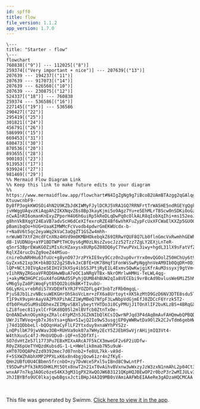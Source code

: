 ```yaml
---
id: spff0
title: flow
file_version: 1.1.2
app_version: 1.7.0
---
```


<!--MERMAID {width:100}-->
```mermaid
\---
title: "Starter - flow"
\---
flowchart
760838[("9")] --- 112025[("8")]
259374[("Very important + nice")] --- 207639[("13")]
207639 --- 194237[("11")]
207639 --- 917073[("14")]
207639 --- 626560[("10")]
207639 --- 230875[("12")]
524337[("18")] --- 760838
259374 --- 536586[("16")]
227145[("19")] --- 536586
290427[("22")]
295419[("25")]
301821[("24")]
456791[("26")]
586999[("15")]
669453[("31")]
680473[("30")]
870536[("20")]
893655[("28")]
900103[("23")]
913953[("17")]
939924[("27")]
981469[("29")]
%% Mermaid Flow Diagram Link
%% Keep this link to make future edits to your diagram
%% https://www.mermaidflow.app/flowchart#N4IgZgNg9g7iBcoB2UAmBTAzgg2qGAlqgC4AWCATAAxUA0Ip6BA5qcQgIxUAs9RCIDh2oUArCHoAHKJgLECUJAlAAPSgE4A7PQCenAGz6AvvVQBDYmeUgAxhDOZMWXAF16mYjojP4ONyHsAI3QIAQAOCRBUAgAndBt5RQEAFQAhEBMQT0l0AXNLQId0ADk0XPdPb2VM6VlEpABBQMwoCABXYlzEEDV4Ci1dA2MTfCIyShp6RhY2Th4+VAEOdW4KAGZNSNq5BSVu3rXRNcH4UWXM-KtuuwcnbF9-Dy8fP3ogkKWOSOi4hN2U9KZbJdKIWMyFJylDCRJ5VRA1GQ7RRNFrtTrWA5HE5ndRGEYgQgkch9SYMJisdjwLi8ED8eAgaiafRrdRbRH1DGUMIcE76bhUC5g6w3RwvR6VMVvcEfekcNbfWLxDn0tIZejAvJgiElMowiXVKTs3Yo1odLqqLk8kB6eB8gX4wnjEl0MkzSnUhYCCgUTQcbjiQ11f77IYAOn0HFERzCVGWYRZYW01so3H0odTfsTawo+k01Coa0FlmF9lF91eIFhkoC0tCstZpkVfySKsB6p0OU1BSKUPKlf18MDSMazVN6JDVMM4cj0dj6nj86TNooqfTEe4WZzeZohYdY2J+am5NmVPmtMW9PWVETAZA22VFvgmiXCFEvqLV1AIrurgqz3L-jvHWggUAqvzKiAqpAh2IKXNqvZ6s8Bp3kayKjmi5o9Agz7Yu+e5EhMLrTBScw0nSDKiOoGzcGyQYto+ojUCcz7cB+Ja3NWVYAVKwTAQAaugMQ6AABAQAC20gxJYSDEMJADUwlIAQNh9j8SrBpBbZZDBXbgj2up-nCwAInRI6omanKnExyZPporH4U6h6uiRp5kReDLqDwPq0cOlkALR8qIobXqIhi+ms152eoJxrNw6ihomNCaGsKX9FQLFsdcpY-g8hnVkBXqgY24EaVB7advScH6dCeXIfexroRZE4Bf6wVhKFuZypFcUxXFCWaElKXZp5GUOQepLESeHrnl66iiNwyw+Q+WHwH5-pBamibqOo+hUG+UaaKIMWMcFcVvodb4pdwrGmEKWUcdx-b-r+Na8V6t5qc2eyaWq2kVaC3aQgZT1GSZw4mhh-nrWuW07XtF2HcdFCnXNz4HVd9m0KMBHOkebqkZ69IRRwYQUF8Q7Lb0flnGmcVxRwmhhGEWhUN6zFCOGuYsaIibJRQYSZV+2WcRKj0FZeNHFepLY-dB-1VUDNUg+aYP1BDTWPtTHC0ys6gM0zLNszZvocJzz52Tzz7ZgLY2EXjLnTeR-q5nrS3BprEWaKGOZiMIsXcHZaxysx8URpGZ08DQ6yC7YwuPVxL3iwy+hgdL31lX9sFatVfZVnVqFmWOmFU573v6L76zXYHwfG6HQjzXNkes7uWMEvudvOVNZ7kYx3ApZsFPuytvcnBuHAx9+IvPblr0yoIERS19AK-RqlXZ4rucDsZg9oeZ44MSuo-cnireOuNRHHu63fuUc+g8ynO97JrzPYkIE9xy9Ccz0n2up0vrYrx0mvQGOolZ50HChUy6t94rT8i-GyZxx621xp3K+bkBD322g2SBvkJxCBfE+UK78Hqf1FonWsSwPpNgghnVeAM9Ib0QqDR+0Di6cAZsxIhyCnKTTQYTEA5c767TdvRFaAwbILVEMQsspDp4Vh-lQP+NCtJ0IVqAzeSEIH1V3kXSy4ibSSJPtjRyE1L4ExmvSQwKwjgiKfrAuM3ssyxj9gtVm+gThCG4OmeMEYBorFJkzCg0icoVi-vIihRNyZRGoaVFRQD6HwWBuA7eOC1aNRgVTBx-NkrOMrlwHMHi-TeLWL4qg-j+akyMW3HGPCzGuX4foGMAd5SPyhjQUM84hBUW2qIa8VECEbi9vrBcAd9bvlusWe6MiZ5hMAhEkAEUlGxMAfLde6imEqxYekthq1+RUA6dyZYLJG7Mw2EfIZjMRm+kZnhU+7cUG8PMeRJk141gL1SUPXo80jo2X7sEqe3gxbzOwZ9ZRKys4gIQrVLRBdWGWW+TFDYVSz4d0efUixIBEq31sZZLgLobRMhuvQ9i0zQlkO-vM6gSyZa0PiWoqFyt85QO2bi0kBK+TIvubU-G6LyKnLvrebRdiS7XVDEHfkYRJFYOZDFLg4Y3nbTzFRb0mgqL-PjuS8Jb1LzvNBcsuWEKGHrOhSkoVcLmr+zFX6a8Urtoyt+XK5kzMtD9GzD6NV3DTE8sdu5TysYCw4uapdUM2sRDPhXKqrENk77xUODtPmsY4qFgmZ+WOJCZmarmdqhkLToklRpXE1ZkKklb1Vg1PeOzqbJRDeXVm4aA5zWONGyiYrKK5mzImj1dyaleodtfAQesWQ2NaROc6vI34ppJSE8Ucis1zwZtS9OhbDWJLAaWrZFb4U4WjW-T1F9vX9vpHrAayVA2PhXPihACZ1WyMBeQ7NfpF3LwNbpVdGjmEfJ0ZDCcF6Yrzk5T2-dfb0FHuOSuM9sDDhexZEIMpvSBXlybeytYHTDo3i0CyPMUjJ1TOnXlIF2bvKLzBS+4BRqGXJLLV+jWkG3xir1lwRuCH1jMWZKhy2lFkouqkXu+2XcQMgE6ambBQr-LZi8foec811yxlCrFGKd8Q05l2mlBVfcb0ZtnTxOe-Qn0ANIwknOGymXgxZRalc4YpMZn5JGZkNIbQlKCsIQwrNPJqd3P4dAqBmAvFAHQmwbQPBQDEpEMSZgYgAGtBIAGVLBSQEFAHISh6Bhci4JAAokgdyiX0DJdpDJQSZgvoAHUuUumSf2GIUAoulZxuPfhXmfN+WczGDDCqoktDaDEFSAgXnxneXFnzlJBDCFZreQb6BiAAAkzBZbhIIGEUAusqRm3NkEUTLjWCTpEbwSBmBOiQa3fzgXiDBdC+FqLMRYvheGzlvLqXLuZey0lyIBACsxCK-UWrJiTWVeq+gb7xJ6sYsa+gNa+SIwjQ2Io9wS3usgjEP0yWWRwtDa9OlZk2CJvTdm6gebHW4crdx-j74d1QDbbeLl-bQOqnHaCyFlLF2Ytxduy9xnaWYhPYS2z-LnQPslbK79jwVWav3OB+RUHVa9ok07a7WHy2EcY5ZJEbHSwVjrAHijmIQ3Vt4-W4thXuuSc4fJ-MnbVODu0-iQF+n52OfXfi-SO7dvHtZe57l1773Pu7EBxMIXxARcA7F5kCX3mweGF2v6P2iUDfw-R0yZX6pUeTYHQzdKubsdG-1-L+HWelik8mab7N5u9uW-xHT07DOQAPeZzd9392mec7d07nnb2+fe8UL7kk-vA9d-F+5SXWZhAbhXMP2PPXLxK6x8n4bgjQow61zr4n2fKyE-QHn2UBfU0U4CBbmn5frcnbO+zy7DvWce5Pxl5vIBnd8C9wLntPf-t95DwPsPfk3kRSOHKLMt5Otx8nwT2n21xT0vAihvBVxnw3wWxzyJzW3zxN1nmAhL2p04Ct3+ht0rxd1r0dxvx5xryb2ewv150Kwfx+0ZW6GF2f2Dwa3fyjHDj2hZFzAX3-wnxAF7n7kgJAOGz6zeS4KX3gM31gPX2XwQOJW6B3121QKpHQJBEwOP2r0bzP3r2wMIJULv3bzIPGif1Fzq1fwEEl1WEolTGShJmzHHwR0omon4NAPYMczCAfkX0m2gIJ0N1EKEPEKLznhQLLyO0P1t0vyuxZ3UMUI5y5xb2ILb1IK+0FwoNACoN0Mt1oKazzG5DEB4EOHLgsMKl9H9BsOG1vnvnyJcIsJKMQMkL3zQKMH8AADcCB0AYBJJKRHwSlkYtBuRcx4wUpy4KATgrx0w8xmRDgFocwyl3EQAAAvKAM7eAfZf0JmZYFYeuUKUmHjRsMwZgD7MSAAWUmzMAABEydwAqsZJtiLA+drB5BiB5sz9BJhI-JhJIBYBfo9UC0lkajqwbBgsxJctiBHpJ4AIQ9MB0sVAmiAAFWbEIAAeRe3gADzaHQCMCAA
```
<!--MCONTENT {content: "\\---<br/>\ntitle: \"Starter - flow\"<br/>\n\\---<br/>\nflowchart<br/>\n760838\\[(\"9\")\\] --- 112025\\[(\"8\")\\]<br/>\n259374\\[(\"Very important + nice\")\\] --- 207639\\[(\"13\")\\]<br/>\n207639 --- 194237\\[(\"11\")\\]<br/>\n207639 --- 917073\\[(\"14\")\\]<br/>\n207639 --- 626560\\[(\"10\")\\]<br/>\n207639 --- 230875\\[(\"12\")\\]<br/>\n524337\\[(\"18\")\\] --- 760838<br/>\n259374 --- 536586\\[(\"16\")\\]<br/>\n227145\\[(\"19\")\\] --- 536586<br/>\n290427\\[(\"22\")\\]<br/>\n295419\\[(\"25\")\\]<br/>\n301821\\[(\"24\")\\]<br/>\n456791\\[(\"26\")\\]<br/>\n586999\\[(\"15\")\\]<br/>\n669453\\[(\"31\")\\]<br/>\n680473\\[(\"30\")\\]<br/>\n870536\\[(\"20\")\\]<br/>\n893655\\[(\"28\")\\]<br/>\n900103\\[(\"23\")\\]<br/>\n913953\\[(\"17\")\\]<br/>\n939924\\[(\"27\")\\]<br/>\n981469\\[(\"29\")\\]<br/>\n%% Mermaid Flow Diagram Link<br/>\n%% Keep this link to make future edits to your diagram<br/>\n%% https://www.mermaidflow.app/flowchart#N4IgZgNg9g7iBcoB2UAmBTAzgg2qGAlqgC4AWCATAAxUA0Ip6BA5qcQgIxUAs9RCIDh2oUArCHoAHKJgLECUJAlAAPSgE4A7PQCenAGz6AvvVQBDYmeUgAxhDOZMWXAF16mYjojP4ONyHsAI3QIAQAOCRBUAgAndBt5RQEAFQAhEBMQT0l0AXNLQId0ADk0XPdPb2VM6VlEpABBQMwoCABXYlzEEDV4Ci1dA2MTfCIyShp6RhY2Th4+VAEOdW4KAGZNSNq5BSVu3rXRNcH4UWXM-KtuuwcnbF9-Dy8fP3ogkKWOSOi4hN2U9KZbJdKIWMyFJylDCRJ5VRA1GQ7RRNFrtTrWA5HE5ndRGEYgQgkch9SYMJisdjwLi8ED8eAgaiafRrdRbRH1DGUMIcE76bhUC5g6w3RwvR6VMVvcEfekcNbfWLxDn0tIZejAvJgiElMowiXVKTs3Yo1odLqqLk8kB6eB8gX4wnjEl0MkzSnUhYCCgUTQcbjiQ11f77IYAOn0HFERzCVGWYRZYW01so3H0odTfsTawo+k01Coa0FlmF9lF91eIFhkoC0tCstZpkVfySKsB6p0OU1BSKUPKlf18MDSMazVN6JDVMM4cj0dj6nj86TNooqfTEe4WZzeZohYdY2J+am5NmVPmtMW9PWVETAZA22VFvgmiXCFEvqLV1AIrurgqz3L-jvHWggUAqvzKiAqpAh2IKXNqvZ6s8Bp3kayKjmi5o9Agz7Yu+e5EhMLrTBScw0nSDKiOoGzcGyQYto+ojUCcz7cB+Ja3NWVYAVKwTAQAaugMQ6AABAQAC20gxJYSDEMJADUwlIAQNh9j8SrBpBbZZDBXbgj2up-nCwAInRI6omanKnExyZPporH4U6h6uiRp5kReDLqDwPq0cOlkALR8qIobXqIhi+ms152eoJxrNw6ihomNCaGsKX9FQLFsdcpY-g8hnVkBXqgY24EaVB7advScH6dCeXIfexroRZE4Bf6wVhKFuZypFcUxXFCWaElKXZp5GUOQepLESeHrnl66iiNwyw+Q+WHwH5-pBamibqOo+hUG+UaaKIMWMcFcVvodb4pdwrGmEKWUcdx-b-r+Na8V6t5qc2eyaWq2kVaC3aQgZT1GSZw4mhh-nrWuW07XtF2HcdFCnXNz4HVd9m0KMBHOkebqkZ69IRRwYQUF8Q7Lb0flnGmcVxRwmhhGEWhUN6zFCOGuYsaIibJRQYSZV+2WcRKj0FZeNHFepLY-dB-1VUDNUg+aYP1BDTWPtTHC0ys6gM0zLNszZvocJzz52Tzz7ZgLY2EXjLnTeR-q5nrS3BprEWaKGOZiMIsXcHZaxysx8URpGZ08DQ6yC7YwuPVxL3iwy+hgdL31lX9sFatVfZVnVqFmWOmFU573v6L76zXYHwfG6HQjzXNkes7uWMEvudvOVNZ7kYx3ApZsFPuytvcnBuHAx9+IvPblr0yoIERS19AK-RqlXZ4rucDsZg9oeZ44MSuo-cnireOuNRHHu63fuUc+g8ynO97JrzPYkIE9xy9Ccz0n2up0vrYrx0mvQGOolZ50HChUy6t94rT8i-GyZxx621xp3K+bkBD322g2SBvkJxCBfE+UK78Hqf1FonWsSwPpNgghnVeAM9Ib0QqDR+0Di6cAZsxIhyCnKTTQYTEA5c767TdvRFaAwbILVEMQsspDp4Vh-lQP+NCtJ0IVqAzeSEIH1V3kXSy4ibSSJPtjRyE1L4ExmvSQwKwjgiKfrAuM3ssyxj9gtVm+gThCG4OmeMEYBorFJkzCg0icoVi-vIihRNyZRGoaVFRQD6HwWBuA7eOC1aNRgVTBx-NkrOMrlwHMHi-TeLWL4qg-j+akyMW3HGPCzGuX4foGMAd5SPyhjQUM84hBUW2qIa8VECEbi9vrBcAd9bvlusWe6MiZ5hMAhEkAEUlGxMAfLde6imEqxYekthq1+RUA6dyZYLJG7Mw2EfIZjMRm+kZnhU+7cUG8PMeRJk141gL1SUPXo80jo2X7sEqe3gxbzOwZ9ZRKys4gIQrVLRBdWGWW+TFDYVSz4d0efUixIBEq31sZZLgLobRMhuvQ9i0zQlkO-vM6gSyZa0PiWoqFyt85QO2bi0kBK+TIvubU-G6LyKnLvrebRdiS7XVDEHfkYRJFYOZDFLg4Y3nbTzFRb0mgqL-PjuS8Jb1LzvNBcsuWEKGHrOhSkoVcLmr+zFX6a8Urtoyt+XK5kzMtD9GzD6NV3DTE8sdu5TysYCw4uapdUM2sRDPhXKqrENk77xUODtPmsY4qFgmZ+WOJCZmarmdqhkLToklRpXE1ZkKklb1Vg1PeOzqbJRDeXVm4aA5zWONGyiYrKK5mzImj1dyaleodtfAQesWQ2NaROc6vI34ppJSE8Ucis1zwZtS9OhbDWJLAaWrZFb4U4WjW-T1F9vX9vpHrAayVA2PhXPihACZ1WyMBeQ7NfpF3LwNbpVdGjmEfJ0ZDCcF6Yrzk5T2-dfb0FHuOSuM9sDDhexZEIMpvSBXlybeytYHTDo3i0CyPMUjJ1TOnXlIF2bvKLzBS+4BRqGXJLLV+jWkG3xir1lwRuCH1jMWZKhy2lFkouqkXu+2XcQMgE6ambBQr-LZi8foec811yxlCrFGKd8Q05l2mlBVfcb0ZtnTxOe-Qn0ANIwknOGymXgxZRalc4YpMZn5JGZkNIbQlKCsIQwrNPJqd3P4dAqBmAvFAHQmwbQPBQDEpEMSZgYgAGtBIAGVLBSQEFAHISh6Bhci4JAAokgdyiX0DJdpDJQSZgvoAHUuUumSf2GIUAoulZxuPfhXmfN+WczGDDCqoktDaDEFSAgXnxneXFnzlJBDCFZreQb6BiAAAkzBZbhIIGEUAusqRm3NkEUTLjWCTpEbwSBmBOiQa3fzgXiDBdC+FqLMRYvheGzlvLqXLuZey0lyIBACsxCK-UWrJiTWVeq+gb7xJ6sYsa+gNa+SIwjQ2Io9wS3usgjEP0yWWRwtDa9OlZk2CJvTdm6gebHW4crdx-j74d1QDbbeLl-bQOqnHaCyFlLF2Ytxduy9xnaWYhPYS2z-LnQPslbK79jwVWav3OB+RUHVa9ok07a7WHy2EcY5ZJEbHSwVjrAHijmIQ3Vt4-W4thXuuSc4fJ-MnbVODu0-iQF+n52OfXfi-SO7dvHtZe57l1773Pu7EBxMIXxARcA7F5kCX3mweGF2v6P2iUDfw-R0yZX6pUeTYHQzdKubsdG-1-L+HWelik8mab7N5u9uW-xHT07DOQAPeZzd9392mec7d07nnb2+fe8UL7kk-vA9d-F+5SXWZhAbhXMP2PPXLxK6x8n4bgjQow61zr4n2fKyE-QHn2UBfU0U4CBbmn5frcnbO+zy7DvWce5Pxl5vIBnd8C9wLntPf-t95DwPsPfk3kRSOHKLMt5Otx8nwT2n21xT0vAihvBVxnw3wWxzyJzW3zxN1nmAhL2p04Ct3+ht0rxd1r0dxvx5xryb2ewv150Kwfx+0ZW6GF2f2Dwa3fyjHDj2hZFzAX3-wnxAF7n7kgJAOGz6zeS4KX3gM31gPX2XwQOJW6B3121QKpHQJBEwOP2r0bzP3r2wMIJULv3bzIPGif1Fzq1fwEEl1WEolTGShJmzHHwR0omon4NAPYMczCAfkX0m2gIJ0N1EKEPEKLznhQLLyO0P1t0vyuxZ3UMUI5y5xb2ILb1IK+0FwoNACoN0Mt1oKazzG5DEB4EOHLgsMKl9H9BsOG1vnvnyJcIsJKMQMkL3zQKMH8AADcCB0AYBJJKRHwSlkYtBuRcx4wUpy4KATgrx0w8xmRDgFocwyl3EQAAAvKAM7eAfZf0JmZYFYeuUKUmHjRsMwZgD7MSAAWUmzMAABEydwAqsZJtiLA+drB5BiB5sz9BJhI-JhJIBYBfo9UC0lkajqwbBgsxJctiBHpJ4AIQ9MB0sVAmiAAFWbEIAAeRe3gADzaHQCMCAA<br/>"} --->

<br/>

This file was generated by Swimm. [Click here to view it in the app](https://swimm-web-app.web.app/repos/Z2l0aHViJTNBJTNBdDElM0ElM0FlcmFuLXN3aW1t/docs/spff0).
